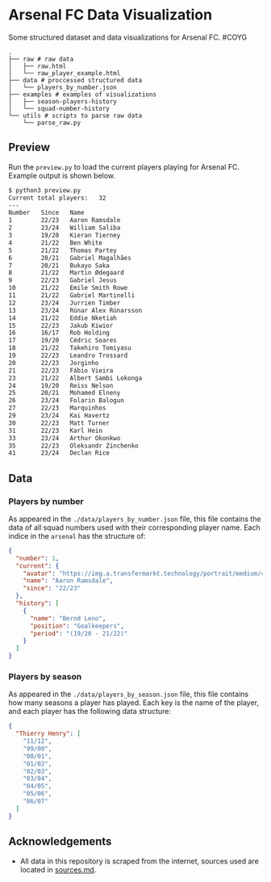 # Arsenal FC Data Visualization

Some structured dataset and data visualizations for Arsenal FC. <a>#COYG</a>

```shell
.
├── raw # raw data 
│   ├── raw.html
│   └── raw_player_example.html
├── data # proccessed structured data
│   └── players_by_number.json
├── examples # examples of visualizations
│   ├── season-players-history
│   └── squad-number-history
└── utils # scripts to parse raw data
    └── parse_raw.py
```

## Preview

Run the `preview.py` to load the current players playing for Arsenal FC. Example output is shown below.

```bash
$ python3 preview.py 
Current total players:   32
---
Number   Since   Name
1        22/23   Aaron Ramsdale
2        23/24   William Saliba
3        19/20   Kieran Tierney
4        21/22   Ben White
5        21/22   Thomas Partey
6        20/21   Gabriel Magalhães
7        20/21   Bukayo Saka
8        21/22   Martin Ødegaard
9        22/23   Gabriel Jesus
10       21/22   Emile Smith Rowe
11       21/22   Gabriel Martinelli
12       23/24   Jurrien Timber
13       23/24   Rúnar Alex Rúnarsson
14       21/22   Eddie Nketiah
15       22/23   Jakub Kiwior
16       16/17   Rob Holding
17       19/20   Cédric Soares
18       21/22   Takehiro Tomiyasu
19       22/23   Leandro Trossard
20       22/23   Jorginho
21       22/23   Fábio Vieira
23       21/22   Albert Sambi Lokonga
24       19/20   Reiss Nelson
25       20/21   Mohamed Elneny
26       23/24   Folarin Balogun
27       22/23   Marquinhos
29       23/24   Kai Havertz
30       22/23   Matt Turner
31       22/23   Karl Hein
33       23/24   Arthur Okonkwo
35       22/23   Oleksandr Zinchenko
41       23/24   Declan Rice
```

## Data

### Players by number

As appeared in the `./data/players_by_number.json` file, this file contains the data of all squad numbers used with their corresponding player name. Each indice in the `arsenal` has the structure of:

```json
{
  "number": 1,
  "current": {
    "avatar": "https://img.a.transfermarkt.technology/portrait/medium/427568-1681828000.jpg?lm=1",
    "name": "Aaron Ramsdale",
    "since": "22/23"
  },
  "history": [
    {
      "name": "Bernd Leno",
      "position": "Goalkeepers",
      "period": "(19/20 - 21/22)"
    }
  ]
}
```

### Players by season

As appeared in the `./data/players_by_season.json` file, this file contains how many seasons a player has played. Each key is the name of the player, and each player has the following data structure:

```json
{
  "Thierry Henry": [
    "11/12",
    "99/00",
    "00/01",
    "01/02",
    "02/03",
    "03/04",
    "04/05",
    "05/06",
    "06/07"
  ]
}
```

## Acknowledgements

- All data in this repository is scraped from the internet, sources used are located in [sources.md](./raw/source.md).
